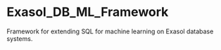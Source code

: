# Exasol_DB_ML_Framework
Framework for extending SQL for machine learning on Exasol database systems.
